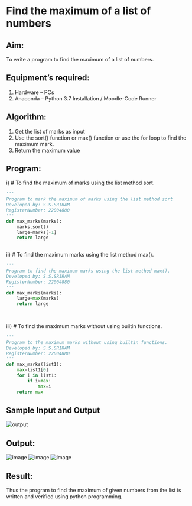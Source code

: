 # Find the maximum of a list of numbers
## Aim:
To write a program to find the maximum of a list of numbers.
## Equipment’s required:
1.	Hardware – PCs
2.	Anaconda – Python 3.7 Installation / Moodle-Code Runner
## Algorithm:
1.	Get the list of marks as input
2.	Use the sort() function or max() function or use the for loop to find the maximum mark.
3.	Return the maximum value
## Program:

i)	# To find the maximum of marks using the list method sort.
```Python
''' 
Program to mark the maximum of marks using the list method sort
Developed by: S.S.SRIRAM
RegisterNumber: 22004880
'''
def max_marks(marks):
    marks.sort()
    large=marks[-1]
    return large
    
```

ii)	# To find the maximum marks using the list method max().
```Python
''' 
Program to find the maximum marks using the list method max().
Developed by: S.S.SRIRAM
RegisterNumber: 22004880
'''
def max_marks(marks):
    large=max(marks)
    return large
    
        
```

iii) # To find the maximum marks without using builtin functions.
```Python
''' 
Program to the maximum marks without using builtin functions.
Developed by: S.S.SRIRAM    
RegisterNumber: 22004880
'''
def max_marks(list1):
    max=list1[0]
    for i in list1:
        if i>max:
            max=i
    return max

```
## Sample Input and Output
![output](./img/max_marks1.jpg) 

## Output:
![image](https://user-images.githubusercontent.com/120554177/214793161-75a2f554-89b6-470c-9ddb-86c0321dd856.png)
![image](https://user-images.githubusercontent.com/120554177/214793215-b8706e5b-ce8e-4b16-a070-16ba5d3c9236.png)
![image](https://user-images.githubusercontent.com/120554177/214793292-2def10a2-4bdc-4f20-ac5a-4aad6060a95e.png)

## Result:
Thus the program to find the maximum of given numbers from the list is written and verified using python programming.
